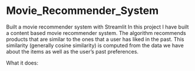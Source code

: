 # Movie_Recommender_System
Built a movie recommender system with Streamlit 
In this project I have built a content based movie recommender system. The algorithm recommends products that are similar to the ones that a user has liked in the past. This similarity (generally cosine similarity) is computed from the data we have about the items as well as the user’s past preferences.

What it does:
